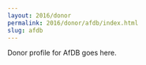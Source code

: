 ```yaml
---
layout: 2016/donor
permalink: 2016/donor/afdb/index.html
slug: afdb
---
```


Donor profile for AfDB goes here.
